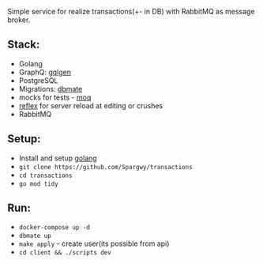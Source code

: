
Simple service for realize transactions(+- in DB) with RabbitMQ as message broker.

## Stack:
- Golang
- GraphQ: [gqlgen](github.com/99designs/gqlgen)
- PostgreSQL
- Migrations: [dbmate](https://github.com/amacneil/dbmate)
- mocks for tests - [moq](github.com/matryer/moq)
- [reflex](https://github.com/cespare/reflex) for server reload at editing or crushes
- RabbitMQ

## Setup:
- Install and setup [golang](https://go.dev/)
- `git clone https://github.com/Spargwy/transactions`
- `cd transactions`
- `go mod tidy`

## Run:
- `docker-compose up -d`
- `dbmate up`
- `make apply` - create user(its possible from api)
- `cd client && ./scripts dev`
